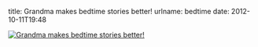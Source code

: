 title: Grandma makes bedtime stories better!
urlname: bedtime
date: 2012-10-11T19:48

[![Grandma makes bedtime stories better!](https://dl.dropboxusercontent.com/s/yr4ovmelv97tl67/20121011-bedtime.jpg)](http://instagr.am/p/QqYbxhLlxF/)